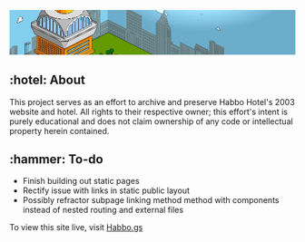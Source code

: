 
![HabboHotel](public/img/readme_logo.png) 

<h2>:hotel: About </h2>
This project serves as an effort to archive and preserve Habbo Hotel's 2003 website
and hotel. All rights to their respective owner; this effort's intent is purely
educational and does not claim ownership of any code or intellectual property herein
contained.

<h2>:hammer: To-do</h2>
<ul>
  <li>Finish building out static pages</li>
  <li>Rectify issue with links in static public layout</li>
  <li>Possibly refractor subpage linking method method with components instead of nested routing and external files</li>
</ul>
  
To view this site live, visit <a href="https://habbo.gs">Habbo.gs</a>
